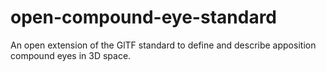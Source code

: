 # open-compound-eye-standard
An open extension of the GlTF standard to define and describe apposition compound eyes in 3D space.
